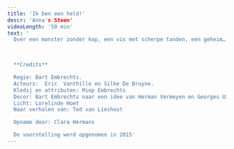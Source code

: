 ```yaml
---
title: 'Ik ben een held!'
descr: 'Anna's Steen'
videoLength: '50 min'
text: '
  Over een monster zonder kop, een vis met scherpe tanden, een geheim… dat geheim is én een spook onder het bed! Vier straffe verhalen over een bijzondere vader- kind relatie waarin het kind altijd slimmer en moediger is dan zijn vader. Gekleurd met vertedering, deugnieterij en onverbloemde gruwel. Dit alles voortgestuwd door ritmische jazzmuziek zoals in een stomme film.

  ‍

  **Credits**

  Regie: Bart Embrechts.
  Acteurs:  Eric  Vanthillo en Silke De Bruyne.      
  Kledij en attributen: Miep Embrechts
  Decor: Bart Embrechts naar een idee van Herman Vermeyen en Georges Uittenhout
  Licht: Lorelinde Hoet
  Naar verhalen van: Ted van Lieshout

  Opname door: Clara Hermans

  De voorstelling werd opgenomen in 2015'
---
```

